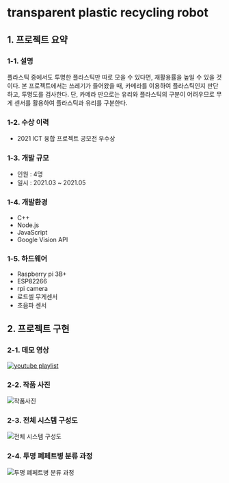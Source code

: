 # transparent plastic recycling robot
## 1. 프로젝트 요약
### 1-1. 설명
플라스틱 중에서도 투명한 플라스틱만 따로 모을 수 있다면, 재활용률을 높일 수 있을 것이다.
본 프로젝트에서는 쓰레기가 들어왔을 때, 카메라를 이용하여 플라스틱인지 판단하고, 투명도를 검사한다. 단, 카메라 만으로는 유리와 플라스틱의 구분이 어려우므로 무게 센서를 활용하여 플라스틱과 유리를 구분한다.
### 1-2. 수상 이력
- 2021 ICT 융합 프로젝트 공모전 우수상
### 1-3. 개발 규모
- 인원 : 4명
- 일시 : 2021.03 ~ 2021.05
### 1-4. 개발환경
- C++
- Node.js
- JavaScript
- Google Vision API
### 1-5. 하드웨어
- Raspberry pi 3B+
- ESP82266
- rpi camera
- 로드셀 무게센서
- 초음파 센서

## 2. 프로젝트 구현
### 2-1. 데모 영상
[![youtube playlist](http://img.youtube.com/vi/KMXNRqNWe4/0.jpg)](https://www.youtube.com/playlist?list=PLx5EbqT-6Y08yqIOMzT9wz_smV_qlpFhX)
### 2-2. 작품 사진
![작품사진](https://github.com/Ohsechan/transparent_plastic_recycling_robot/assets/77317210/6466b145-7edc-47ed-a163-287bc5f5a7bc)
### 2-3. 전체 시스템 구성도
![전체 시스템 구성도](https://github.com/Ohsechan/transparent_plastic_recycling_robot/assets/77317210/8babe390-7c01-474f-a8a6-e3e8e5c8c39e)
### 2-4. 투명 폐페트병 분류 과정
![투명 폐페트병 분류 과정](https://github.com/Ohsechan/transparent_plastic_recycling_robot/assets/77317210/5e523647-1e76-46d4-9de9-6770a91d1d3e)

